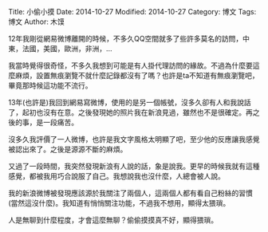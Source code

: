 Title: 小偷小摸
Date: 2014-10-27
Modified: 2014-10-27
Category: 博文
Tags: 博文
Author: 木馍

12年我剛從網易微博離開的時候，不多久QQ空間就多了些許多莫名的訪問，中東，法國，美國，歐洲，非洲，…

我當時覺得很奇怪，不多久我想到可能是有人掛代理訪問的緣故。不過為什麼要這麼麻煩，設置無痕瀏覽不就什麼記錄都沒有了嗎？也許是ta不知道有無痕瀏覽吧，畢竟那時候這功能不流行。

13年(也許是)我回到網易寫微博，使用的是另一個帳號，沒多久卻有人和我說話了，起初也沒有在意。之後發現她的照片我在新浪見過，雖然也不是很確定。再之後的事，是一段痛苦。

沒多久我評價了一人微博，也許是我文字風格太明顯了吧，至少他的反應讓我感覺被認出來了。之後是源源不斷的麻煩。

又過了一段時間，我突然發現新浪有人說的話，象是說我。更早的時候我就有這種感覺，都被我用巧合說服了自己。我想說我也沒什麼，人總會被人說。

我的新浪微博被發現應該源於我關注了兩個人，這兩個人都有看自己粉絲的習慣(當然這沒什麼)。我知道有悄悄關注功能，不過我不想用，顯得太猥瑣。

人是無聊到什麼程度，才會這麼無聊？偷偷摸摸真不好，顯得猥瑣。
